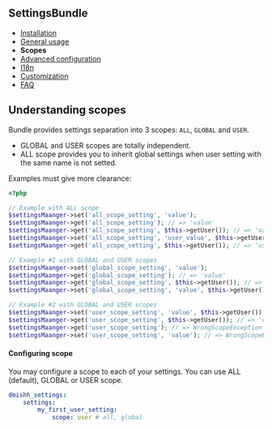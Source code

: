 ## SettingsBundle

* [Installation](installation.md)
* [General usage](general-usage.md)
* **Scopes**
* [Advanced configuration](advanced-configuration.md)
* [I18n](i18n.md)
* [Customization](customization.md)
* [FAQ](faq.md)

## Understanding scopes

Bundle provides settings separation into 3 scopes: `ALL`, `GLOBAL` and `USER`.

* GLOBAL and USER scopes are totally independent.
* ALL scope provides you to inherit global settings when user setting with the same name is not setted.

Examples must give more clearance:

```php
<?php

// Example with ALL scope
$settingsMaanger->set('all_scope_setting', 'value');
$settingsMaanger->get('all_scope_setting'); // => 'value'
$settingsMaanger->get('all_scope_setting', $this->getUser()); // => 'value'
$settingsMaanger->set('all_scope_setting', 'user_value', $this->getUser());
$settingsMaanger->get('all_scope_setting', $this->getUser()); // => 'user_value'

// Example #1 with GLOBAL and USER scopes
$settingsMaanger->set('global_scope_setting', 'value');
$settingsMaanger->get('global_scope_setting'); // => 'value'
$settingsMaanger->get('global_scope_setting', $this->getUser()); // => WrongScopeException
$settingsMaanger->set('global_scope_setting', 'value', $this->getUser()); // => WrongScopeException

// Example #2 with GLOBAL and USER scopes
$settingsMaanger->set('user_scope_setting', 'value', $this->getUser());
$settingsMaanger->get('user_scope_setting', $this->getUser()); // => 'value'
$settingsMaanger->get('user_scope_setting'); // => WrongScopeException
$settingsMaanger->set('user_scope_setting', 'value'); // => WrongScopeException
```

#### Configuring scope

You may configure a scope to each of your settings. You can use ALL (default), GLOBAL or USER scope.

```yaml
dmishh_settings:
    settings:
        my_first_user_setting:
            scope: user # all, global
```
